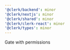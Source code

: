 ```yaml
---
'@clerk/backend': minor
'@clerk/nextjs': minor
'@clerk/shared': minor
'@clerk/clerk-react': minor
'@clerk/types': minor
---
```


Gate with permissions
